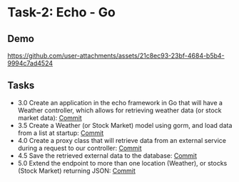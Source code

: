 # Task-2: Echo - Go


## Demo

https://github.com/user-attachments/assets/21c8ec93-23bf-4684-b5b4-9994c7ad4524


## Tasks

- 3.0 Create an application in the echo framework in Go that will have a Weather controller, which allows for retrieving weather data (or stock market data): [Commit](https://github.com/viashchuk/projektowanie-obiektowe/commit/3c6077adabbc88b2d06a370e9e147d14617707fa)
- 3.5 Create a Weather (or Stock Market) model using gorm, and load data from a list at startup: [Commit](https://github.com/viashchuk/projektowanie-obiektowe/commit/67ac378c5a928c07c1d91f4d3ce42abb512f5fe1)
- 4.0 Create a proxy class that will retrieve data from an external service during a request to our controller: [Commit](https://github.com/viashchuk/projektowanie-obiektowe/commit/29c2d8ae0556b89764ed8720e5cf1b08a7f89476)
- 4.5 Save the retrieved external data to the database: [Commit](https://github.com/viashchuk/projektowanie-obiektowe/commit/e1962773feae5f591ff70d327f566d54a5141faf)
- 5.0 Extend the endpoint to more than one location (Weather), or stocks (Stock Market) returning JSON: [Commit](https://github.com/viashchuk/projektowanie-obiektowe/commit/525f6a85360ef447bab88d1c5f6a9b32a77db606)
